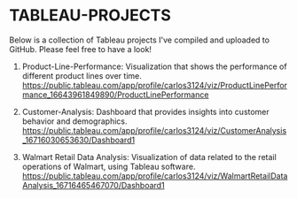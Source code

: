 # TABLEAU-PROJECTS

Below is a collection of Tableau projects I've compiled and uploaded to GitHub. Please feel free to have a look!

1. Product-Line-Performance: Visualization that shows the performance of different product lines over time.
 https://public.tableau.com/app/profile/carlos3124/viz/ProductLinePerformance_16643961849890/ProductLinePerformance

2. Customer-Analysis: Dashboard that provides insights into customer behavior and demographics.
 https://public.tableau.com/app/profile/carlos3124/viz/CustomerAnalysis_16716030653630/Dashboard1

3. Walmart Retail Data Analysis: Visualization of data related to the retail operations of Walmart, using Tableau software. https://public.tableau.com/app/profile/carlos3124/viz/WalmartRetailDataAnalysis_16716465467070/Dashboard1
